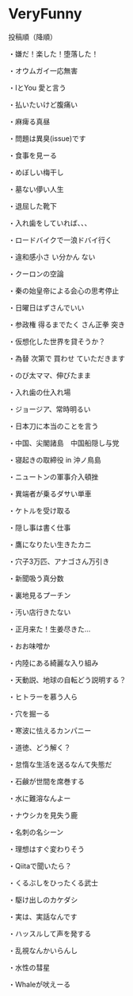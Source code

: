 # VeryFunny
投稿順（降順）

・嫌だ！楽した！堕落した！

・オウムガイ一応無害

・IとYou 愛と言う

・払いたいけど腹痛い

・麻痺る真昼

・問題は異臭(issue)です

・食事を見ーる

・めぼしい梅干し

・墓ない儚い人生

・退屈した靴下

・入れ歯をしていれば、、、

・ロードバイクで一浪ドバイ行く

・違和感小さ い分かん ない

・クーロンの空論

・秦の始皇帝による会心の思考停止

・日曜日はずさんでいい

・参政権 得るまでたく さん正拳 突き

・仮想化した世界を貸そうか？

・為替 次第で 買わせ ていただきます

・のび太ママ、伸びたまま

・入れ歯の仕入れ場

・ジョージア、常時明るい

・日本刀に本当のことを言う

・中国、尖閣諸島　中国船隠し与党

・寝起きの取締役 in 沖ノ鳥島

・ニュートンの軍事介入頓挫

・異端者が乗るダサい単車

・ケトルを受け取る

・隠し事は書く仕事

・鷹になりたい生きたカニ

・穴子3万匹、アナゴさん万引き

・新聞吸う真分数

・裏地見るプーチン

・汚い店行きたない

・正月来た！生姜尽きた...

・おお味噌か

・内陸にある綺麗な入り組み

・天動説、地球の自転どう説明する？

・ヒトラーを慕う人ら

・穴を掘ーる

・寒波に怯えるカンパニー

・道徳、どう解く？

・怠惰な生活を送るなんて失態だ

・石鹸が世間を席巻する

・水に難溶なんよー

・ナウシカを見失う鹿

・名刺の名シーン

・理想はすぐ変わりそう

・Qiitaで聞いたら？

・くるぶしをひったくる武士

・駆け出しのカケダシ

・実は、実話なんです

・ハッスルして声を発する

・乱視なんかいらんし

・水性の彗星

・Whaleが吠えーる